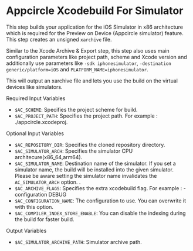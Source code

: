 # Appcircle Xcodebuild For Simulator

This step builds your application for the iOS Simulator in x86 architecture which is required for the Preview on Device (Appcircle simulator) feature. This step creates an unsigned `xarchive` file.

Similar to the Xcode Archive & Export step, this step also uses main configuration parameters like project path, scheme and Xcode version and additionally use parameters like `-sdk iphonesimulator`, `-destination generic/platform=iOS` and `PLATFORM_NAME=iphonesimulator`.

This will output an xarchive file and lets you use the build on the virtual devices like simulators.

Required Input Variables
- `$AC_SCHEME`: Specifies the project scheme for build.
- `$AC_PROJECT_PATH`: Specifies the project path. For example : ./appcircle.xcodeproj.


Optional Input Variables
- `$AC_REPOSITORY_DIR`: Specifies the cloned repository directory.
- `$AC_SIMULATOR_ARCH`: Specifies the simulator CPU architecure(x86_64,arm64).
- `$AC_SIMULATOR_NAME`: Destination name of the simulator. If you set a simulator name, the build will be installed into the given simulator. Please be aware setting the simulator name invalidates the `AC_SIMULATOR_ARCH` option. .
- `$AC_ARCHIVE_FLAGS`: Specifies the extra xcodebuild flag. For example : -configuration DEBUG
- `$AC_CONFIGURATION_NAME`: The configuration to use. You can overwrite it with this option.
- `$AC_COMPILER_INDEX_STORE_ENABLE`: You can disable the indexing during the build for faster build.

Output Variables
- `$AC_SIMULATOR_ARCHIVE_PATH`: Simulator archive path.
